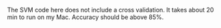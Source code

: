 The SVM code here does not include a cross validation. 
It takes about 20 min to run on my Mac.
Accuracy should be above 85%.  
